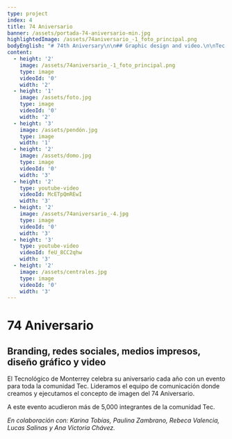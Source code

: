 ```yaml
---
type: project
index: 4
title: 74 Aniversario
banner: /assets/portada-74-aniversario-min.jpg
highlightedImage: /assets/74aniversario_-1_foto_principal.png
bodyEnglish: "# 74th Aniversary\n\n## Graphic design and video.\n\nTec de Monterrey celebrates its anniversary every year with a magnificent event for all of Tec’s community. We had the opportunity to lead the Communications team of the event, in which we created the visual brand identity for the 2017 Anniversary. There were a total of 5,000 attendants of the Tec community at the event.\r\n\nIn collaboration with: Karina Tobías, Paulina Zambrano, Rebeca Valencia, Lucas Salinas, and Ana Victoria Chávez."
content:
  - height: '2'
    image: /assets/74aniversario_-1_foto_principal.png
    type: image
    videoId: '0'
    width: '2'
  - height: '1'
    image: /assets/foto.jpg
    type: image
    videoId: '0'
    width: '2'
  - height: '3'
    image: /assets/pendón.jpg
    type: image
    width: '1'
  - height: '2'
    image: /assets/domo.jpg
    type: image
    videoId: '0'
    width: '3'
  - height: '2'
    type: youtube-video
    videoId: McETpQmREwI
    width: '3'
  - height: '2'
    image: /assets/74aniversario_-4.jpg
    type: image
    videoId: '0'
    width: '3'
  - height: '3'
    type: youtube-video
    videoId: feU_8CC2qhw
    width: '3'
  - height: '2'
    image: /assets/centrales.jpg
    type: image
    videoId: '0'
    width: '3'
---
```

# 74 Aniversario

## Branding, redes sociales, medios impresos, diseño gráfico y video

El Tecnológico de Monterrey celebra su aniversario cada año con un evento para toda la comunidad Tec. Lideramos el equipo de comunicación donde creamos y ejecutamos el concepto de imagen del 74 Aniversario.

A este evento acudieron más de 5,000 integrantes de la comunidad Tec.

_En colaboración con: Karina Tobías, Paulina Zambrano, Rebeca Valencia, Lucas Salinas y Ana Victoria Chávez._
